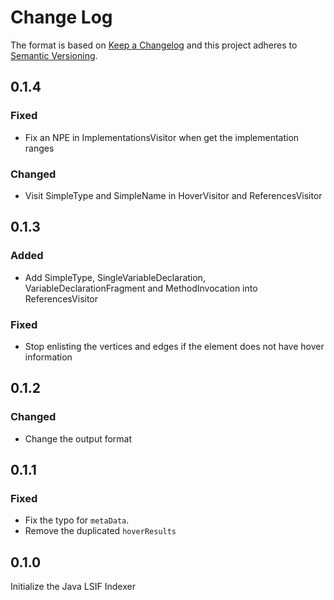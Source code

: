 # Change Log

The format is based on [Keep a Changelog](http://keepachangelog.com/en/1.0.0/)
and this project adheres to [Semantic Versioning](http://semver.org/spec/v2.0.0.html).

## 0.1.4
### Fixed
- Fix an NPE in ImplementationsVisitor when get the implementation ranges

### Changed
- Visit SimpleType and SimpleName in HoverVisitor and ReferencesVisitor

## 0.1.3
### Added
- Add SimpleType, SingleVariableDeclaration, VariableDeclarationFragment and MethodInvocation into ReferencesVisitor

### Fixed
- Stop enlisting the vertices and edges if the element does not have hover information

## 0.1.2
### Changed
- Change the output format

## 0.1.1
### Fixed
- Fix the typo for `metaData`.
- Remove the duplicated `hoverResults`

## 0.1.0
Initialize the Java LSIF Indexer
